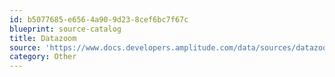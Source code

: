 ```yaml
---
id: b5077685-e656-4a90-9d23-8cef6bc7f67c
blueprint: source-catalog
title: Datazoom
source: 'https://www.docs.developers.amplitude.com/data/sources/datazoom'
category: Other
---
```

